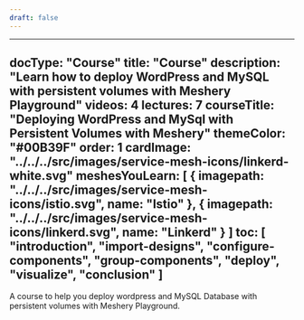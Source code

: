 ```yaml
---
draft: false
---
```


---
docType: "Course"
title: "Course"
description: "Learn how to deploy WordPress and MySQL with persistent volumes with Meshery Playground"
videos: 4
lectures: 7
courseTitle: "Deploying WordPress and MySql with Persistent Volumes with Meshery"
themeColor: "#00B39F"
order: 1
cardImage: "../../../src/images/service-mesh-icons/linkerd-white.svg"
meshesYouLearn:
  [
    {
      imagepath: "../../../src/images/service-mesh-icons/istio.svg",
      name: "Istio"
    },
    {
      imagepath: "../../../src/images/service-mesh-icons/linkerd.svg",
      name: "Linkerd"
    }
  ]
toc:
  [
    "introduction",
    "import-designs",
    "configure-components",
    "group-components",
    "deploy",
    "visualize",
    "conclusion"
  ]
---

A course to help you deploy wordpress and MySQL Database with persistent volumes with Meshery Playground.

